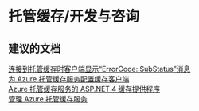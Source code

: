 <properties
    pageTitle="managed cache/development and advisory"
    description="托管缓存/开发与咨询"
    service="microsoft.cache"
    resource="redis"
    authors="aashu"
    displayOrder=""
    selfHelpType="generic"
    supportTopicIds="32421019"
    resourceTags=""
    productPesIds="14783"
    cloudEnvironments="public"
/>


# 托管缓存/开发与咨询


## **建议的文档**
[连接到托管缓存时客户端显示“ErrorCode<ERRCA0016>: SubStatus<ES0001>”消息](https://aka.ms/ManagedCacheSslCompat)<br>
[为 Azure 托管缓存服务配置缓存客户端](http://aka.ms/managedcachedev)<br>
[Azure 托管缓存服务的 ASP.NET 4 缓存提供程序](https://msdn.microsoft.com/library/azure/dn386098.aspx)<br>
[管理 Azure 托管缓存服务](https://msdn.microsoft.com/library/azure/dn386099.aspx)



<!--HONumber=Jul16_HO4-->


